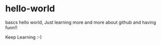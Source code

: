 # hello-world
bascs
hello world,
Just learning more and more about github and having funn!!

Keep Learning :-)

